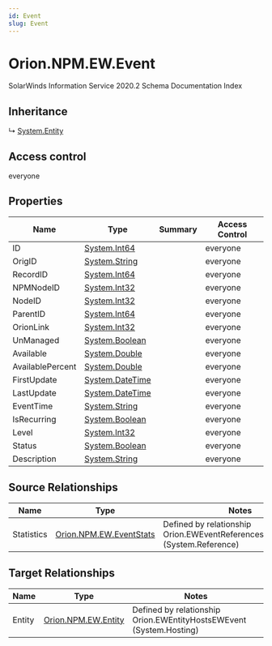 ```yaml
---
id: Event
slug: Event
---
```


# Orion.NPM.EW.Event

SolarWinds Information Service 2020.2 Schema Documentation Index

## Inheritance

↳ [System.Entity](./../System/Entity)

## Access control

everyone

## Properties

| Name | Type | Summary | Access Control |
| ------ | ------ | ------ | ------ |
| ID | [System.Int64](https://docs.microsoft.com/en-us/dotnet/api/system.int64) |  | everyone |
| OrigID | [System.String](https://docs.microsoft.com/en-us/dotnet/api/system.string) |  | everyone |
| RecordID | [System.Int64](https://docs.microsoft.com/en-us/dotnet/api/system.int64) |  | everyone |
| NPMNodeID | [System.Int32](https://docs.microsoft.com/en-us/dotnet/api/system.int32) |  | everyone |
| NodeID | [System.Int32](https://docs.microsoft.com/en-us/dotnet/api/system.int32) |  | everyone |
| ParentID | [System.Int64](https://docs.microsoft.com/en-us/dotnet/api/system.int64) |  | everyone |
| OrionLink | [System.Int32](https://docs.microsoft.com/en-us/dotnet/api/system.int32) |  | everyone |
| UnManaged | [System.Boolean](https://docs.microsoft.com/en-us/dotnet/api/system.boolean) |  | everyone |
| Available | [System.Double](https://docs.microsoft.com/en-us/dotnet/api/system.double) |  | everyone |
| AvailablePercent | [System.Double](https://docs.microsoft.com/en-us/dotnet/api/system.double) |  | everyone |
| FirstUpdate | [System.DateTime](https://docs.microsoft.com/en-us/dotnet/api/system.datetime) |  | everyone |
| LastUpdate | [System.DateTime](https://docs.microsoft.com/en-us/dotnet/api/system.datetime) |  | everyone |
| EventTime | [System.String](https://docs.microsoft.com/en-us/dotnet/api/system.string) |  | everyone |
| IsRecurring | [System.Boolean](https://docs.microsoft.com/en-us/dotnet/api/system.boolean) |  | everyone |
| Level | [System.Int32](https://docs.microsoft.com/en-us/dotnet/api/system.int32) |  | everyone |
| Status | [System.Boolean](https://docs.microsoft.com/en-us/dotnet/api/system.boolean) |  | everyone |
| Description | [System.String](https://docs.microsoft.com/en-us/dotnet/api/system.string) |  | everyone |

## Source Relationships

| Name | Type | Notes |
| ------ | ------ | ------ |
| Statistics | [Orion.NPM.EW.EventStats](./../Orion.NPM.EW/EventStats) | Defined by relationship Orion.EWEventReferencesEWEventStats (System.Reference) |

## Target Relationships

| Name | Type | Notes |
| ------ | ------ | ------ |
| Entity | [Orion.NPM.EW.Entity](./../Orion.NPM.EW/Entity) | Defined by relationship Orion.EWEntityHostsEWEvent (System.Hosting) |

